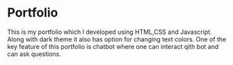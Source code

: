 # Portfolio
This is my portfolio which I developed using HTML,CSS and Javascript. Along with dark theme it also has option for changing text colors. One of the key feature of this portfolio is chatbot where one can interact qith bot and can ask questions.
